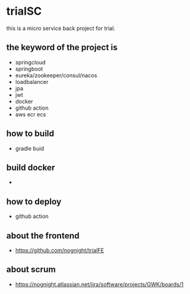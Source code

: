 # trialSC
this is a micro service back project for trial.

## the keyword of the project is 
- springcloud
- springboot
- eureka/zookeeper/consul/nacos
- loadbalancer
- jpa
- jwt
- docker
- github action
- aws ecr ecs
## how to build
- gradle buid

## build docker
- 

## how to deploy
- github action

## about the frontend 
- https://github.com/nognight/trialFE

## about scrum
- https://nognight.atlassian.net/jira/software/projects/GWK/boards/1
  
